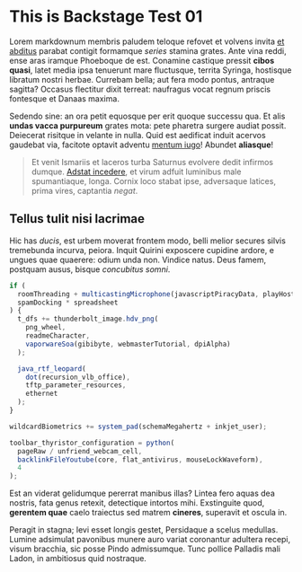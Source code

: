 # This is Backstage Test 01

Lorem markdownum membris paludem teloque refovet et volvens invita [et
abditus](http://mors.io/autumni.html) parabat contigit formamque _series_
stamina grates. Ante vina reddi, ense aras iramque Phoeboque de est. Conamine
castique pressit **cibos quasi**, latet media ipsa tenuerunt mare fluctusque,
territa Syringa, hostisque libratum nostri herbae. Currebam bella; aut fera modo
pontus, antraque sagitta? Occasus flectitur dixit terreat: naufragus vocat
regnum priscis fontesque et Danaas maxima.

Sedendo sine: an ora petit equosque per erit quoque successu qua. Et alis
**undas vacca purpureum** grates mota: pete pharetra surgere audiat possit.
Deiecerat risitque in velante in nulla. Quid est aedificat induit acervos
gaudebat via, facitote optavit adventu [mentum
iugo](http://www.nec.com/semper.php)! Abundet **aliasque**!

> Et venit Ismariis et laceros turba Saturnus evolvere dedit infirmos dumque.
> [Adstat incedere](http://et.io/aeripedes-nullo.html), et virum adfuit
> luminibus male spumantiaque, longa. Cornix loco stabat ipse, adversaque
> latices, prima vires, captantia _negat_.

## Tellus tulit nisi lacrimae

Hic has _ducis_, est urbem moverat frontem modo, belli melior secures silvis
tremebunda incurva, peiora. Inquit Quirini exposcere cupidine ardore, e ungues
quae quaerere: odium unda non. Vindice natus. Deus famem, postquam ausus, bisque
_concubitus somni_.

```js
if (
  roomThreading + multicastingMicrophone(javascriptPiracyData, playHost) !=
  spamDocking * spreadsheet
) {
  t_dfs += thunderbolt_image.hdv_png(
    png_wheel,
    readmeCharacter,
    vaporwareSoa(gibibyte, webmasterTutorial, dpiAlpha)
  );

  java_rtf_leopard(
    dot(recursion_vlb_office),
    tftp_parameter_resources,
    ethernet
  );
}

wildcardBiometrics += system_pad(schemaMegahertz + inkjet_user);

toolbar_thyristor_configuration = python(
  pageRaw / unfriend_webcam_cell,
  backlinkFileYoutube(core, flat_antivirus, mouseLockWaveform),
  4
);
```

Est an viderat gelidumque pererrat manibus illas? Lintea fero aquas dea nostris,
fata genus retexit, detectique intortos mihi. Exstinguite quod, **gerentem
quae** caelo traiectus sed matrem **cineres**, superavit et oscula in.

Peragit in stagna; levi esset longis gestet, Persidaque a scelus medullas.
Lumine adsimulat pavonibus munere auro variat coronantur adultera recepi, visum
bracchia, sic posse Pindo admissumque. Tunc pollice Palladis mali Ladon, in
ambitiosus quid nostraque.
